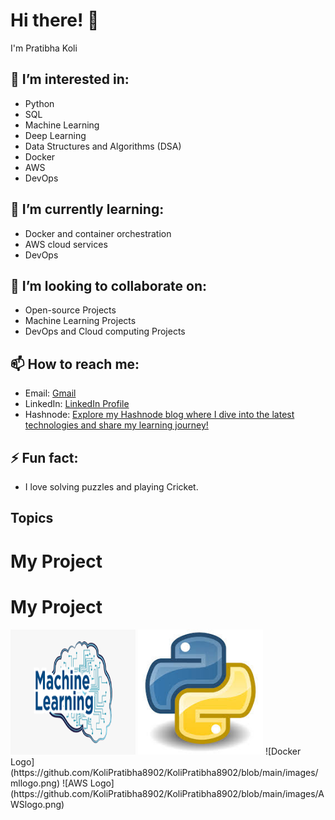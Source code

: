 # Hi there! 👋
I'm Pratibha Koli

## 👀 I’m interested in:
- Python 
- SQL 
- Machine Learning 
- Deep Learning 
- Data Structures and Algorithms (DSA) 
- Docker 
- AWS 
- DevOps
## 🌱 I’m currently learning:
- Docker and container orchestration
- AWS cloud services
- DevOps
  
## 💞️ I’m looking to collaborate on:
- Open-source Projects
- Machine Learning Projects
- DevOps and Cloud computing Projects


## 📫 How to reach me:
- Email: [Gmail](mailto:atrcpit2pk@gmail.com)
- LinkedIn: [LinkedIn Profile](https://www.linkedin.com/in/pratibhakoli08092002/)
- Hashnode: [Explore my Hashnode blog where I dive into the latest technologies and share my learning journey!](https://studybymecheckout.hashnode.dev/)

## ⚡ Fun fact:
- I love solving puzzles and playing Cricket.

## Topics
# My Project

# My Project

<img src="https://github.com/KoliPratibha8902/KoliPratibha8902/blob/main/images/mllogo.png" alt="ML Logo" width="200" height="200">
<img src="https://github.com/KoliPratibha8902/KoliPratibha8902/blob/main/images/Pythonlogo.jpg" alt="Python Logo" width="200" height="200">
![Docker Logo](https://github.com/KoliPratibha8902/KoliPratibha8902/blob/main/images/mllogo.png)
![AWS Logo](https://github.com/KoliPratibha8902/KoliPratibha8902/blob/main/images/AWSlogo.png)
